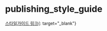 # publishing_style_guide


[스타일가이드 링크](https://lim-gwangmin.github.io/publishing_style_guide/index.html/){: target="_blank"}
